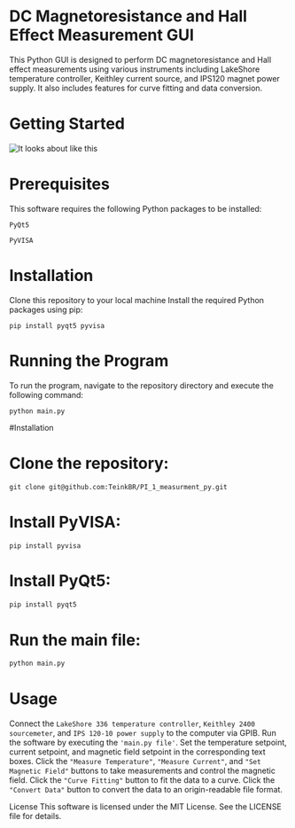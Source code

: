 # DC Magnetoresistance and Hall Effect Measurement GUI

This Python GUI is designed to perform DC magnetoresistance and Hall effect measurements using various instruments including LakeShore temperature controller, Keithley current source, and IPS120 magnet power supply. It also includes features for curve fitting and data conversion.

# Getting Started
![It looks about like this](PI_1_measurment_py/gui_effect.png)

# Prerequisites
This software requires the following Python packages to be installed:

```
PyQt5
```

```
PyVISA
```
# Installation
Clone this repository to your local machine
Install the required Python packages using pip:
```
pip install pyqt5 pyvisa
```
# Running the Program
To run the program, navigate to the repository directory and execute the following command:
```
python main.py
```

#Installation
# Clone the repository: 

```
git clone git@github.com:TeinkBR/PI_1_measurment_py.git
```
# Install PyVISA: 
```
pip install pyvisa
```
# Install PyQt5: 
```python
pip install pyqt5
```
# Run the main file: 
```python
python main.py
```
# Usage

Connect the `LakeShore 336 temperature controller`, `Keithley 2400 sourcemeter`, and `IPS 120-10 power supply` to the computer via GPIB.
Run the software by executing the `'main.py file'`.
Set the temperature setpoint, current setpoint, and magnetic field setpoint in the corresponding text boxes.
Click the `"Measure Temperature"`, `"Measure Current"`, and `"Set Magnetic Field"` buttons to take measurements and control the magnetic field.
Click the `"Curve Fitting"` button to fit the data to a curve.
Click the `"Convert Data"` button to convert the data to an origin-readable file format.

License
This software is licensed under the MIT License. See the LICENSE file for details.



